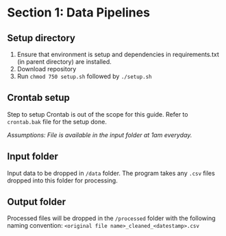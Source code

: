# Section 1: Data Pipelines


## Setup directory
1. Ensure that environment is setup and dependencies in requirements.txt (in parent directory) are installed.
2. Download repository
3. Run `chmod 750 setup.sh` followed by `./setup.sh`

## Crontab setup
Step to setup Crontab is out of the scope for this guide.
Refer to `crontab.bak` file for the setup done.

_Assumptions: File is available in the input folder at 1am everyday._


## Input folder
Input data to be dropped in `/data` folder.
The program takes any `.csv` files dropped into this folder for processing.


## Output folder
Processed files will be dropped in the `/processed` folder with the following naming convention:
    `<original file name>_cleaned_<datestamp>.csv`
